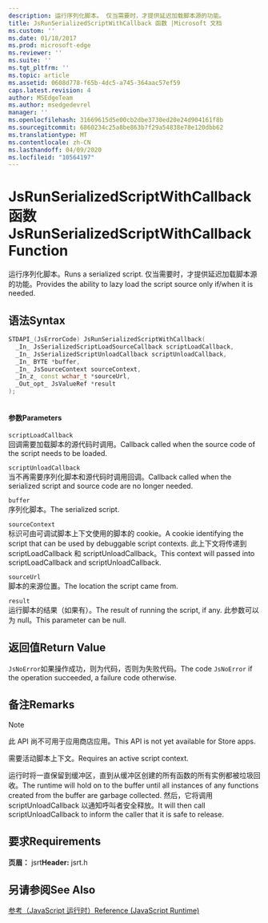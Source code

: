 ```yaml
---
description: 运行序列化脚本。 仅当需要时，才提供延迟加载脚本源的功能。
title: JsRunSerializedScriptWithCallback 函数 |Microsoft 文档
ms.custom: ''
ms.date: 01/18/2017
ms.prod: microsoft-edge
ms.reviewer: ''
ms.suite: ''
ms.tgt_pltfrm: ''
ms.topic: article
ms.assetid: 0608d778-f65b-4dc5-a745-364aac57ef59
caps.latest.revision: 4
author: MSEdgeTeam
ms.author: msedgedevrel
manager: ''
ms.openlocfilehash: 31669615d5e00cb2dbe3730ed20e24d904161f8b
ms.sourcegitcommit: 6860234c25a8be863b7f29a54838e78e120dbb62
ms.translationtype: MT
ms.contentlocale: zh-CN
ms.lasthandoff: 04/09/2020
ms.locfileid: "10564197"
---
```

# <span data-ttu-id="fd522-104">JsRunSerializedScriptWithCallback 函数</span><span class="sxs-lookup"><span data-stu-id="fd522-104">JsRunSerializedScriptWithCallback Function</span></span>
<span data-ttu-id="fd522-105">运行序列化脚本。</span><span class="sxs-lookup"><span data-stu-id="fd522-105">Runs a serialized script.</span></span> <span data-ttu-id="fd522-106">仅当需要时，才提供延迟加载脚本源的功能。</span><span class="sxs-lookup"><span data-stu-id="fd522-106">Provides the ability to lazy load the script source only if/when it is needed.</span></span>  
  
## <span data-ttu-id="fd522-107">语法</span><span class="sxs-lookup"><span data-stu-id="fd522-107">Syntax</span></span>  
  
```cpp  
STDAPI_(JsErrorCode) JsRunSerializedScriptWithCallback(  
  _In_ JsSerializedScriptLoadSourceCallback scriptLoadCallback,  
  _In_ JsSerializedScriptUnloadCallback scriptUnloadCallback,  
  _In_ BYTE *buffer,  
  _In_ JsSourceContext sourceContext,  
  _In_z_ const wchar_t *sourceUrl,  
  _Out_opt_ JsValueRef *result  
);  
  
```  
  
#### <span data-ttu-id="fd522-108">参数</span><span class="sxs-lookup"><span data-stu-id="fd522-108">Parameters</span></span>  
 `scriptLoadCallback`  
 <span data-ttu-id="fd522-109">回调需要加载脚本的源代码时调用。</span><span class="sxs-lookup"><span data-stu-id="fd522-109">Callback called when the source code of the script needs to be loaded.</span></span>  
  
 `scriptUnloadCallback`  
 <span data-ttu-id="fd522-110">当不再需要序列化脚本和源代码时调用回调。</span><span class="sxs-lookup"><span data-stu-id="fd522-110">Callback called when the serialized script and source code are no longer needed.</span></span>  
  
 `buffer`  
 <span data-ttu-id="fd522-111">序列化脚本。</span><span class="sxs-lookup"><span data-stu-id="fd522-111">The serialized script.</span></span>  
  
 `sourceContext`  
 <span data-ttu-id="fd522-112">标识可由可调试脚本上下文使用的脚本的 cookie。</span><span class="sxs-lookup"><span data-stu-id="fd522-112">A cookie identifying the script that can be used by debuggable script contexts.</span></span>     <span data-ttu-id="fd522-113">此上下文将传递到 scriptLoadCallback 和 scriptUnloadCallback。</span><span class="sxs-lookup"><span data-stu-id="fd522-113">This context will passed into scriptLoadCallback and scriptUnloadCallback.</span></span>  
  
 `sourceUrl`  
 <span data-ttu-id="fd522-114">脚本的来源位置。</span><span class="sxs-lookup"><span data-stu-id="fd522-114">The location the script came from.</span></span>  
  
 `result`  
 <span data-ttu-id="fd522-115">运行脚本的结果（如果有）。</span><span class="sxs-lookup"><span data-stu-id="fd522-115">The result of running the script, if any.</span></span> <span data-ttu-id="fd522-116">此参数可以为 null。</span><span class="sxs-lookup"><span data-stu-id="fd522-116">This parameter can be null.</span></span>  
  
## <span data-ttu-id="fd522-117">返回值</span><span class="sxs-lookup"><span data-stu-id="fd522-117">Return Value</span></span>  
 <span data-ttu-id="fd522-118">`JsNoError`如果操作成功，则为代码，否则为失败代码。</span><span class="sxs-lookup"><span data-stu-id="fd522-118">The code `JsNoError` if the operation succeeded, a failure code otherwise.</span></span>  
  
## <span data-ttu-id="fd522-119">备注</span><span class="sxs-lookup"><span data-stu-id="fd522-119">Remarks</span></span>  
  
> [!NOTE]
>  <span data-ttu-id="fd522-120">此 API 尚不可用于应用商店应用。</span><span class="sxs-lookup"><span data-stu-id="fd522-120">This API is not yet available for Store apps.</span></span>  
  
 <span data-ttu-id="fd522-121">需要活动脚本上下文。</span><span class="sxs-lookup"><span data-stu-id="fd522-121">Requires an active script context.</span></span>  
  
 <span data-ttu-id="fd522-122">运行时将一直保留到缓冲区，直到从缓冲区创建的所有函数的所有实例都被垃圾回收。</span><span class="sxs-lookup"><span data-stu-id="fd522-122">The runtime will hold on to the buffer until all instances of any functions created from     the buffer are garbage collected.</span></span>  <span data-ttu-id="fd522-123">然后，它将调用 scriptUnloadCallback 以通知呼叫者安全释放。</span><span class="sxs-lookup"><span data-stu-id="fd522-123">It will then call scriptUnloadCallback to inform the     caller that it is safe to release.</span></span>  
  
## <span data-ttu-id="fd522-124">要求</span><span class="sxs-lookup"><span data-stu-id="fd522-124">Requirements</span></span>  
 <span data-ttu-id="fd522-125">**页眉：** jsrt</span><span class="sxs-lookup"><span data-stu-id="fd522-125">**Header:** jsrt.h</span></span>  
  
## <span data-ttu-id="fd522-126">另请参阅</span><span class="sxs-lookup"><span data-stu-id="fd522-126">See Also</span></span>  
 [<span data-ttu-id="fd522-127">参考（JavaScript 运行时）</span><span class="sxs-lookup"><span data-stu-id="fd522-127">Reference (JavaScript Runtime)</span></span>](../chakra-hosting/reference-javascript-runtime.md)